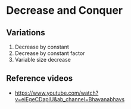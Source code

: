 # Decrease and Conquer

## Variations

1. Decrease by constant
2. Decrease by constant factor
3. Variable size decrease

## Reference videos

- <https://www.youtube.com/watch?v=eiEgeCDaplU&ab_channel=Bhavanabhavs>
